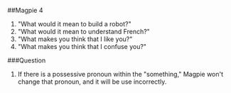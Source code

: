 ##Magpie 4

1. "What would it mean to build a robot?"
2. "What would it mean to understand French?"
3. "What makes you think that I like you?"
4. "What makes you think that I confuse you?"

###Question
1. If there is a possessive pronoun within the "something," Magpie won't change that pronoun, and it will be use incorrectly.